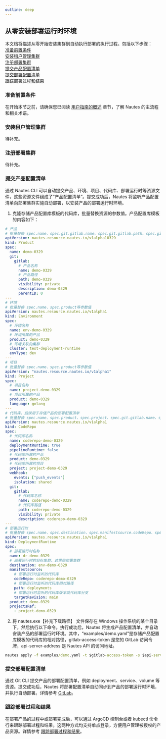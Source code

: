 ```yaml
---
outline: deep
---
```

## 从零安装部署运行时环境

本文档将描述从零开始安装集群到自动执行部署的执行过程。包括以下步骤：  
[准备前置条件](#准备前置条件)  
[安装租户管理集群](#安装租户管理集群)  
[注册部署集群](#注册部署集群)  
[提交产品配置清单](#提交产品配置清单)  
[提交部署配置清单](#提交部署配置清单)  
[跟踪部署过程和结果](#跟踪部署过程和结果)

### 准备前置条件
在开始本节之前，请确保您已阅读 [用户指南的概述](user-guide-00.md) 章节，了解 Nautes 的主流程和相关术语。

### 安装租户管理集群

待补充。

### 注册部署集群

待补充。

### 提交产品配置清单
通过 Nautes CLI 可以自动提交产品、环境、项目、代码库、部署运行时等资源文件，这些资源文件组成了“产品配置清单”。提交成功后，Nautes 将监听产品配置清单向部署集群实施自动部署，以安装产品的部署运行时环境。

1. 克隆存储产品配置库模板的代码库，批量替换资源的参数值。产品配置库模板的内容如下：
```yaml
# 产品
# 批量替换 spec.name、spec.git.gitlab.name、spec.git.gitlab.path、spec.git.gitlab.description等参数值
apiVersion: nautes.resource.nautes.io/v1alpha10329
kind: Product
spec:
  name: demo-0329
  git:
    gitlab:
      # 产品名称
      name: demo-0329
      # 产品路径
      path: demo-0329
      visibility: private
      description: demo-0329
      parentID: 0
---
# 环境
# 批量替换 spec.name、spec.product等参数值 
apiVersion: nautes.resource.nautes.io/v1alpha1
kind: Environment
spec:
  # 环镜名称
  name: env-demo-0329
  # 环境所属的产品
  product: demo-0329
  # 环境关联的集群
  cluster: test-deployment-runtime
  envType: dev
---
# 项目
# 批量替换 spec.name、spec.product等参数值
apiVersion: "nautes.resource.nautes.io/v1alpha1"
kind: Project
spec:
  # 项目名称
  name: project-demo-0329
  # 项目所属的产品
  product: demo-0329
  language: golang
---
# 代码库，后续用于存储产品的部署配置清单
# 批量替换 spec.name、spec.product、spec.project、spec.git.gitlab.name、spec.git.gitlab.path、spec.git.gitlab.description
apiVersion: nautes.resource.nautes.io/v1alpha1
kind: CodeRepo
spec:
  # 代码库名称
  name: coderepo-demo-0329
  deploymentRuntime: true
  pipelineRuntime: false
  # 代码库所属的产品
  product: demo-0329
  # 代码库所属的项目
  project: project-demo-0329
  webhook:
    events: ["push_events"]
    isolation: shared
  git:
    gitlab:
      # 代码库名称
      name: coderepo-demo-0329
      # 代码库路径
      path: coderepo-demo-0329 
      visibility: private
      description: coderepo-demo-0329 
---
# 部署运行时
# 批量替换 spec.name、spec.destination、spec.manifestsource.codeRepo、spec.product、spec.projectsRef
apiVersion: nautes.resource.nautes.io/v1alpha1
kind: DeploymentRuntime
spec:
  # 部署运行时名称
  name: dr-demo-0329
  # 部署运行时的目标集群，这里指部署集群
  destination: env-demo-0329
  manifestsource:
    # 部署运行时监听的代码库
    codeRepo: coderepo-demo-0329
    # 部署运行时监听的代码库相对路径
    path: deployments
    # 部署运行时监听的代码库版本或代码库分支
    targetRevision: main
  product: demo-0329
  projectsRef:
    - project-demo-0329
```
2. 将 nautes.exe【补充下载路径】 文件保存在 Windows 操作系统的某个目录下，然后执行以下命令。执行成功后，Nautes 将生成产品配置清单，并自动安装产品的部署运行时环境。其中，“examples/demo.yaml”是存储产品配置库模板的代码库的相对路径，gitlab-access-token 是您的 GitLab 访问令牌，api-server-address 是 Nautes API 的访问地址。
```cmd
nautes apply -f examples/demo.yaml -t $gitlab-access-token -s $api-server-address
```

### 提交部署配置清单

通过 Git CLI 提交产品的部署配置清单，例如 deployment、service、volume 等资源。提交成功后，Nautes 将部署配置清单自动同步到产品的部署运行时环境，并执行自动部署。详情参考 [GitLab](https://docs.gitlab.com/ee/tutorials/make_your_first_git_commit.html)。

### 跟踪部署过程和结果
在部署产品的过程中或部署完成后，可以通过 ArgoCD 控制台或者 kubectl 命令行来跟踪部署过程和结果。这两种方式均支持单点登录，方便用户管理被授权的产品资源。详情参考 [跟踪部署过程和结果](user-guide-06.md)。